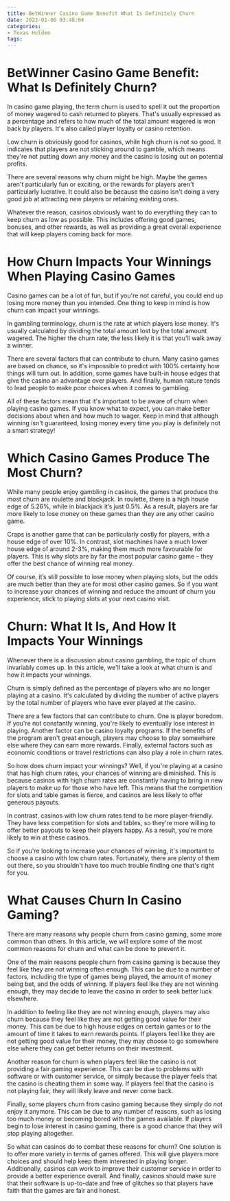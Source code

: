 ```yaml
---
title: BetWinner Casino Game Benefit What Is Definitely Churn 
date: 2023-01-06 03:48:04
categories:
- Texas Holdem
tags:
---
```



#  BetWinner Casino Game Benefit: What Is Definitely Churn? 

In casino game playing, the term churn is used to spell it out the proportion of money wagered to cash returned to players. That's usually expressed as a percentage and refers to how much of the total amount wagered is won back by players. It's also called player loyalty or casino retention.

Low churn is obviously good for casinos, while high churn is not so good. It indicates that players are not sticking around to gamble, which means they're not putting down any money and the casino is losing out on potential profits. 

There are several reasons why churn might be high. Maybe the games aren't particularly fun or exciting, or the rewards for players aren't particularly lucrative. It could also be because the casino isn't doing a very good job at attracting new players or retaining existing ones. 

Whatever the reason, casinos obviously want to do everything they can to keep churn as low as possible. This includes offering good games, bonuses, and other rewards, as well as providing a great overall experience that will keep players coming back for more.

#  How Churn Impacts Your Winnings When Playing Casino Games 

Casino games can be a lot of fun, but if you're not careful, you could end up losing more money than you intended. One thing to keep in mind is how churn can impact your winnings. 

In gambling terminology, churn is the rate at which players lose money. It's usually calculated by dividing the total amount lost by the total amount wagered. The higher the churn rate, the less likely it is that you'll walk away a winner. 

There are several factors that can contribute to churn. Many casino games are based on chance, so it's impossible to predict with 100% certainty how things will turn out. In addition, some games have built-in house edges that give the casino an advantage over players. And finally, human nature tends to lead people to make poor choices when it comes to gambling. 

All of these factors mean that it's important to be aware of churn when playing casino games. If you know what to expect, you can make better decisions about when and how much to wager. Keep in mind that although winning isn't guaranteed, losing money every time you play is definitely not a smart strategy!

#  Which Casino Games Produce The Most Churn? 

While many people enjoy gambling in casinos, the games that produce the most churn are roulette and blackjack. In roulette, there is a high house edge of 5.26%, while in blackjack it’s just 0.5%. As a result, players are far more likely to lose money on these games than they are any other casino game.

 Craps is another game that can be particularly costly for players, with a house edge of over 10%. In contrast, slot machines have a much lower house edge of around 2-3%, making them much more favourable for players. This is why slots are by far the most popular casino game – they offer the best chance of winning real money.

Of course, it’s still possible to lose money when playing slots, but the odds are much better than they are for most other casino games. So if you want to increase your chances of winning and reduce the amount of churn you experience, stick to playing slots at your next casino visit.

#  Churn: What It Is, And How It Impacts Your Winnings 

Whenever there is a discussion about casino gambling, the topic of churn invariably comes up. In this article, we'll take a look at what churn is and how it impacts your winnings. 

Churn is simply defined as the percentage of players who are no longer playing at a casino. It's calculated by dividing the number of active players by the total number of players who have ever played at the casino. 

There are a few factors that can contribute to churn. One is player boredom. If you're not constantly winning, you're likely to eventually lose interest in playing. Another factor can be casino loyalty programs. If the benefits of the program aren't great enough, players may choose to play somewhere else where they can earn more rewards. Finally, external factors such as economic conditions or travel restrictions can also play a role in churn rates. 

So how does churn impact your winnings? Well, if you're playing at a casino that has high churn rates, your chances of winning are diminished. This is because casinos with high churn rates are constantly having to bring in new players to make up for those who have left. This means that the competition for slots and table games is fierce, and casinos are less likely to offer generous payouts. 

In contrast, casinos with low churn rates tend to be more player-friendly. They have less competition for slots and tables, so they're more willing to offer better payouts to keep their players happy. As a result, you're more likely to win at these casinos. 

So if you're looking to increase your chances of winning, it's important to choose a casino with low churn rates. Fortunately, there are plenty of them out there, so you shouldn't have too much trouble finding one that's right for you.

#  What Causes Churn In Casino Gaming?

There are many reasons why people churn from casino gaming, some more common than others. In this article, we will explore some of the most common reasons for churn and what can be done to prevent it.

One of the main reasons people churn from casino gaming is because they feel like they are not winning often enough. This can be due to a number of factors, including the type of games being played, the amount of money being bet, and the odds of winning. If players feel like they are not winning enough, they may decide to leave the casino in order to seek better luck elsewhere.

In addition to feeling like they are not winning enough, players may also churn because they feel like they are not getting good value for their money. This can be due to high house edges on certain games or to the amount of time it takes to earn rewards points. If players feel like they are not getting good value for their money, they may choose to go somewhere else where they can get better returns on their investment.

Another reason for churn is when players feel like the casino is not providing a fair gaming experience. This can be due to problems with software or with customer service, or simply because the player feels that the casino is cheating them in some way. If players feel that the casino is not playing fair, they will likely leave and never come back.

Finally, some players churn from casino gaming because they simply do not enjoy it anymore. This can be due to any number of reasons, such as losing too much money or becoming bored with the games available. If players begin to lose interest in casino gaming, there is a good chance that they will stop playing altogether.

So what can casinos do to combat these reasons for churn? One solution is to offer more variety in terms of games offered. This will give players more choices and should help keep them interested in playing longer. Additionally, casinos can work to improve their customer service in order to provide a better experience overall. And finally, casinos should make sure that their software is up-to-date and free of glitches so that players have faith that the games are fair and honest.